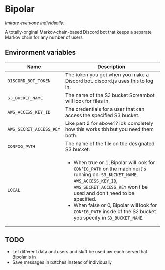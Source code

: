 # Bipolar
_Imitate everyone individually._

A totally-original Markov-chain-based Discord bot that keeps a separate Markov chain for any number of users.

## Environment variables
| Name | Description |
| --- | --- |
| `DISCORD_BOT_TOKEN` | The token you get when you make a Discord bot. discord.js uses this to log in. |
| `S3_BUCKET_NAME` | The name of the S3 bucket Screambot will look for files in. |
| `AWS_ACCESS_KEY_ID` | The credentials for a user that can access the specified S3 bucket. |
| `AWS_SECRET_ACCESS_KEY` | Like part 2 for above?? idk completely how this works tbh but you need them both. |
| `CONFIG_PATH` | The name of the file on the designated S3 bucket. |
| `LOCAL` | <ul><li>When true or 1, Bipolar will look for `CONFIG_PATH` on the machine it's running on. `S3_BUCKET_NAME`, `AWS_ACCESS_KEY_ID`, `AWS_SECRET_ACCESS_KEY` won't be used and don't need to be specified.</li><li>When false or 0, Bipolar will look for `CONFIG_PATH` inside of the S3 bucket you specify in `S3_BUCKET_NAME`.</li></ul> |

## TODO
- Let different data and users and stuff be used per each server that Bipolar is in
- Save messages in batches instead of individually
